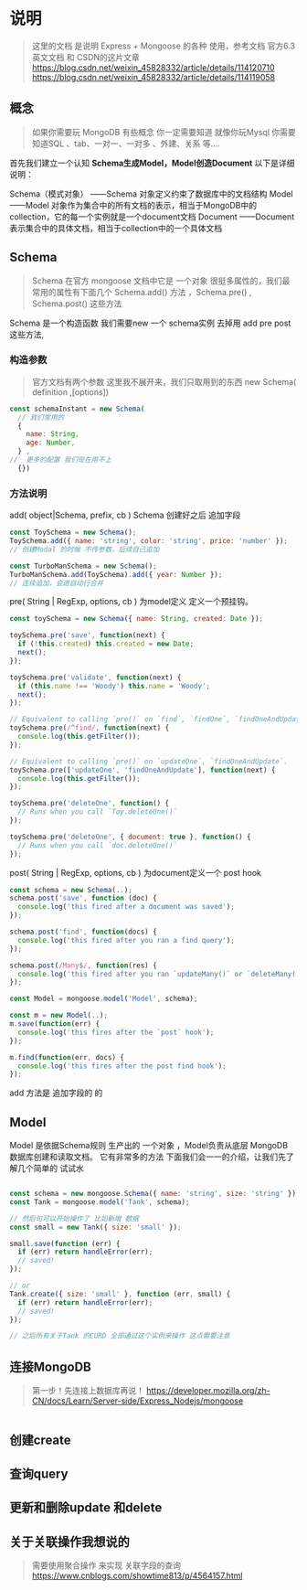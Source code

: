 # 说明

> 这里的文档 是说明 Express + Mongoose 的各种 使用，参考文档 官方6.3 英文文档 和 CSDN的这片文章 <https://blog.csdn.net/weixin_45828332/article/details/114120710>
<https://blog.csdn.net/weixin_45828332/article/details/114119058>

## 概念

> 如果你需要玩 MongoDB 有些概念 你一定需要知道 就像你玩Mysql 你需要知道SQL 、tab、一对一、一对多 、外建、关系 等....

首先我们建立一个认知 **Schema生成Model，Model创造Document**
以下是详细说明：

Schema（模式对象） ——Schema 对象定义约束了数据库中的文档结构
Model ——Model 对象作为集合中的所有文档的表示，相当于MongoDB中的collection，它的每一个实例就是一个document文档
Document ——Document表示集合中的具体文档，相当于collection中的一个具体文档

## Schema

> Schema 在官方 mongoose 文档中它是 一个对象 很挺多属性的，我们最常用的属性有下面几个 Schema.add() 方法 ，Schema.pre() , Schema.post() 这些方法

Schema 是一个构造函数 我们需要new 一个 schema实例 去掉用 add pre post 这些方法,

### 构造参数

> 官方文档有两个参数 这里我不展开来，我们只取用到的东西
new Schema( definition ,[options])

```js
const schemaInstant = new Schema(  
  // 我们常用的
  {
    name: String,
    age: Number,
  } ,  
//  更多的配置 我们现在用不上
  {})
```

### 方法说明

add( object|Schema, prefix, cb )
Schema 创建好之后 追加字段

```js
const ToySchema = new Schema();
ToySchema.add({ name: 'string', color: 'string', price: 'number' });
// 创建Modal 的时候 不传参数，后续自己追加

const TurboManSchema = new Schema();
TurboManSchema.add(ToySchema).add({ year: Number });
// 连续追加，会进自动行合并 
```

pre( String | RegExp, options, cb )
为model定义 定义一个预挂钩。

```js
const toySchema = new Schema({ name: String, created: Date });

toySchema.pre('save', function(next) {
  if (!this.created) this.created = new Date;
  next();
});

toySchema.pre('validate', function(next) {
  if (this.name !== 'Woody') this.name = 'Woody';
  next();
});

// Equivalent to calling `pre()` on `find`, `findOne`, `findOneAndUpdate`.
toySchema.pre(/^find/, function(next) {
  console.log(this.getFilter());
});

// Equivalent to calling `pre()` on `updateOne`, `findOneAndUpdate`.
toySchema.pre(['updateOne', 'findOneAndUpdate'], function(next) {
  console.log(this.getFilter());
});

toySchema.pre('deleteOne', function() {
  // Runs when you call `Toy.deleteOne()`
});

toySchema.pre('deleteOne', { document: true }, function() {
  // Runs when you call `doc.deleteOne()`
});
```

post( String | RegExp, options, cb )
为document定义一个 post hook

```js
const schema = new Schema(..);
schema.post('save', function (doc) {
  console.log('this fired after a document was saved');
});

schema.post('find', function(docs) {
  console.log('this fired after you ran a find query');
});

schema.post(/Many$/, function(res) {
  console.log('this fired after you ran `updateMany()` or `deleteMany()`');
});

const Model = mongoose.model('Model', schema);

const m = new Model(..);
m.save(function(err) {
  console.log('this fires after the `post` hook');
});

m.find(function(err, docs) {
  console.log('this fires after the post find hook');
});
```

add 方法是 追加字段的 的

## Model

Model 是依据Schema规则 生产出的 一个对象 ，Model负责从底层 MongoDB 数据库创建和读取文档。
它有非常多的方法 下面我们会一一的介绍，让我们先了解几个简单的 试试水

```js

const schema = new mongoose.Schema({ name: 'string', size: 'string' });
const Tank = mongoose.model('Tank', schema);

// 然后句可以开始操作了 比如新增 数据
const small = new Tank({ size: 'small' });

small.save(function (err) {
  if (err) return handleError(err);
  // saved!
});

// or
Tank.create({ size: 'small' }, function (err, small) {
  if (err) return handleError(err);
  // saved!
});

// 之后所有关于Tank 的CURD 全部通过这个实例来操作 这点需要注意
```

## 连接MongoDB

> 第一步！先连接上数据库再说！
<https://developer.mozilla.org/zh-CN/docs/Learn/Server-side/Express_Nodejs/mongoose>

```js

```

## 创建create

## 查询query

## 更新和删除update 和delete

## 关于关联操作我想说的

> 需要使用聚合操作 来实现 关联字段的查询
<https://www.cnblogs.com/showtime813/p/4564157.html>
